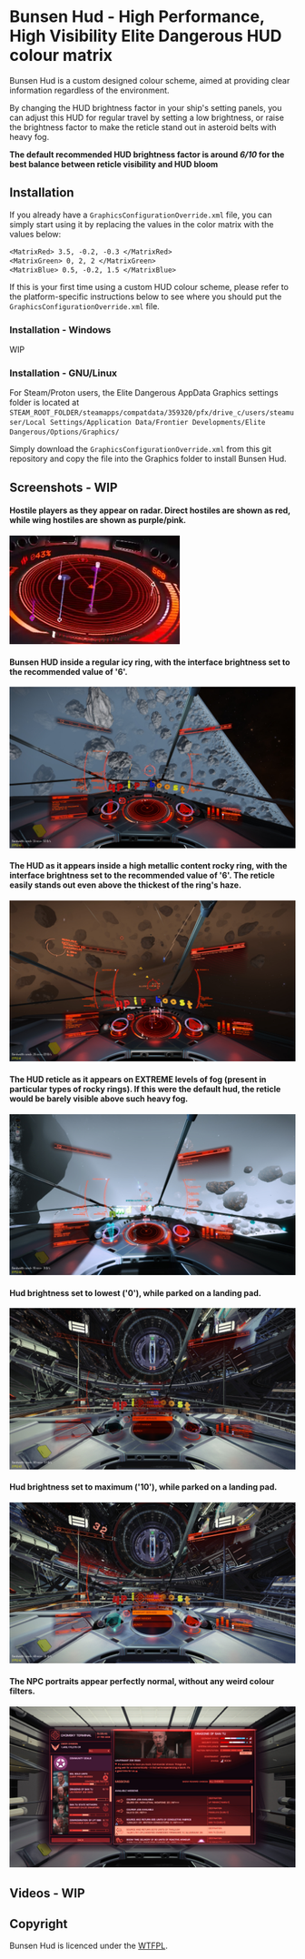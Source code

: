 # Bunsen Hud - High Performance, High Visibility Elite Dangerous HUD colour matrix
Bunsen Hud is a custom designed colour scheme, aimed at providing clear information regardless of the environment.

By changing the HUD brightness factor in your ship's setting panels, you can adjust this HUD for regular travel by setting a low brightness, or raise the brightness factor to make the reticle stand out in asteroid belts with heavy fog.

**The default recommended HUD brightness factor is around _6/10_ for the best balance between reticle visibility and HUD bloom**

## Installation
If you already have a `GraphicsConfigurationOverride.xml` file, you can simply start using it by replacing the values in the color matrix with the values below:

```
<MatrixRed> 3.5, -0.2, -0.3 </MatrixRed>
<MatrixGreen> 0, 2, 2 </MatrixGreen>
<MatrixBlue> 0.5, -0.2, 1.5 </MatrixBlue>
```

If this is your first time using a custom HUD colour scheme, please refer to the platform-specific instructions below to see where you should put the `GraphicsConfigurationOverride.xml` file.

### Installation - Windows
WIP

### Installation - GNU/Linux
For Steam/Proton users, the Elite Dangerous AppData Graphics settings folder is located at `STEAM_ROOT_FOLDER/steamapps/compatdata/359320/pfx/drive_c/users/steamuser/Local Settings/Application Data/Frontier Developments/Elite Dangerous/Options/Graphics/`

Simply download the `GraphicsConfigurationOverride.xml` from this git repository and copy the file into the Graphics folder to install Bunsen Hud.

## Screenshots - WIP
#### Hostile players as they appear on radar. Direct hostiles are shown as red, while wing hostiles are shown as purple/pink.
![Hostile players on radar](screenshots/wing_hostiles.png)

#### Bunsen HUD inside a regular icy ring, with the interface brightness set to the recommended value of '6'.
![Normal icy rings](screenshots/normal_icy_rings_6_brightness.jpeg)

#### The HUD as it appears inside a high metallic content rocky ring, with the interface brightness set to the recommended value of '6'. The reticle easily stands out even above the thickest of the ring's haze.
![High metal content rocky rings](screenshots/normal_rocky_rings_6_brightness.jpeg)

#### The HUD reticle as it appears on EXTREME levels of fog (present in particular types of rocky rings). If this were the default hud, the reticle would be barely visible above such heavy fog.
![Extremely foggy rocky rings](screenshots/algorab_level_fog.jpeg)

#### Hud brightness set to lowest ('0'), while parked on a landing pad.
![Parked ship min brightness](screenshots/parked_0_brightness.jpeg)

#### Hud brightness set to maximum ('10'), while parked on a landing pad.
![Parked ship max brightness](screenshots/parked_10_brightness.jpeg)

#### The NPC portraits appear perfectly normal, without any weird colour filters.
![NPC Portraits](screenshots/npc_portraits.jpeg)

## Videos - WIP

## Copyright
Bunsen Hud is licenced under the [WTFPL](LICENSE).
